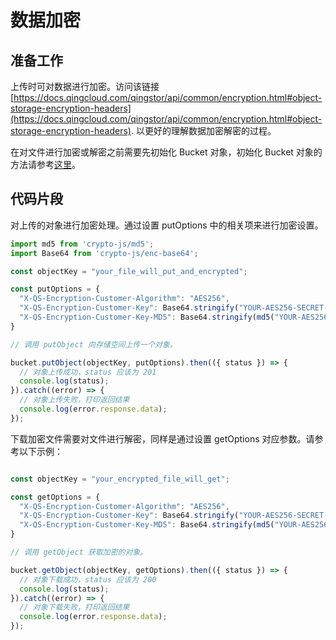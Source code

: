 # 数据加密

## 准备工作

上传时可对数据进行加密。访问该链接 [https://docs.qingcloud.com/qingstor/api/common/encryption.html#object-storage-encryption-headers](https://docs.qingcloud.com/qingstor/api/common/encryption.html#object-storage-encryption-headers).
以更好的理解数据加密解密的过程。

在对文件进行加密或解密之前需要先初始化 Bucket 对象，初始化 Bucket 对象的方法请参考[这里](./initialize_config_and_qingstor_zh-CN.md)。

## 代码片段

对上传的对象进行加密处理。通过设置 putOptions 中的相关项来进行加密设置。

```javascript
import md5 from 'crypto-js/md5';
import Base64 from 'crypto-js/enc-base64';

const objectKey = "your_file_will_put_and_encrypted";

const putOptions = {
  "X-QS-Encryption-Customer-Algorithm": "AES256",
  "X-QS-Encryption-Customer-Key": Base64.stringify("YOUR-AES256-SECRET-KEY"),
  "X-QS-Encryption-Customer-Key-MD5": Base64.stringify(md5("YOUR-AES256-SECRET-KEY"))
}

// 调用 putObject 向存储空间上传一个对象。

bucket.putObject(objectKey, putOptions).then(({ status }) => {
  // 对象上传成功，status 应该为 201
  console.log(status);
}).catch((error) => {
  // 对象上传失败，打印返回结果
  console.log(error.response.data);
});
```

下载加密文件需要对文件进行解密，同样是通过设置 getOptions 对应参数。请参考以下示例：

```javascript

const objectKey = "your_encrypted_file_will_get";

const getOptions = {
  "X-QS-Encryption-Customer-Algorithm": "AES256",
  "X-QS-Encryption-Customer-Key": Base64.stringify("YOUR-AES256-SECRET-KEY"),
  "X-QS-Encryption-Customer-Key-MD5": Base64.stringify(md5("YOUR-AES256-SECRET-KEY"))
}

// 调用 getObject 获取加密的对象。

bucket.getObject(objectKey, getOptions).then(({ status }) => {
  // 对象下载成功，status 应该为 200
  console.log(status);
}).catch((error) => {
  // 对象下载失败，打印返回结果
  console.log(error.response.data);
});
```
